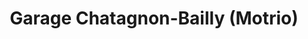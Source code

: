---
title: "Garage Chatagnon-Bailly  (Motrio)"
url: /cellieu/garage-chatagnon-bailly-motrio/
shop: réparation de voitures
---